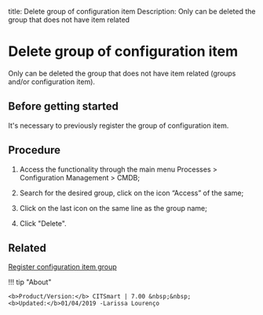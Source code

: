 title: Delete group of configuration item
Description: Only can be deleted the group that does not have item related
# Delete group of configuration item

Only can be deleted the group that does not have item related (groups and/or configuration item).

Before getting started
--------------------------

It's necessary to previously register the group of configuration item.

Procedure
-------------

1.  Access the functionality through the main menu Processes \> Configuration
    Management \> CMDB;

2.  Search for the desired group, click on the icon “Access” of the same;

3.  Click on the last icon on the same line as the group name;

4.  Click "Delete".

Related
-----------

[Register configuration item group](/en-us/citsmart-7/processes/configuration/configuration/register-configuration-item-group.html)

!!! tip "About"

    <b>Product/Version:</b> CITSmart | 7.00 &nbsp;&nbsp;
    <b>Updated:</b>01/04/2019 -Larissa Lourenço
